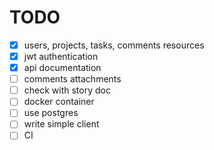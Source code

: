 # TODO

- [x] users, projects, tasks, comments resources
- [x] jwt authentication
- [x] api documentation
- [ ] comments attachments
- [ ] check with story doc
- [ ] docker container
- [ ] use postgres
- [ ] write simple client
- [ ] CI
